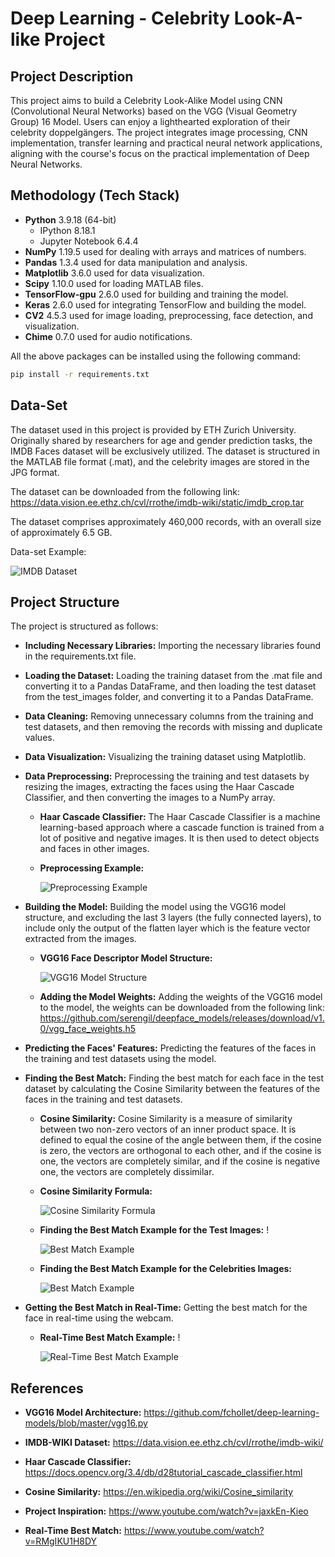 # Deep Learning - Celebrity Look-A-like Project

## Project Description

This project aims to build a Celebrity Look-Alike Model using CNN (Convolutional Neural Networks) based on the VGG (Visual Geometry Group) 16 Model. Users can enjoy a lighthearted exploration of their celebrity doppelgängers. The project integrates image processing, CNN implementation, transfer learning and practical neural network applications, aligning with the course's focus on the practical implementation of Deep Neural Networks.

## Methodology (Tech Stack)

-   **Python** 3.9.18 (64-bit)
    -   IPython 8.18.1
    -   Jupyter Notebook 6.4.4
-   **NumPy** 1.19.5 used for dealing with arrays and matrices of numbers.
-   **Pandas** 1.3.4 used for data manipulation and analysis.
-   **Matplotlib** 3.6.0 used for data visualization.
-   **Scipy** 1.10.0 used for loading MATLAB files.
-   **TensorFlow-gpu** 2.6.0 used for building and training the model.
-   **Keras** 2.6.0 used for integrating TensorFlow and building the model.
-   **CV2** 4.5.3 used for image loading, preprocessing, face detection, and visualization.
-   **Chime** 0.7.0 used for audio notifications.

All the above packages can be installed using the following command:

```bash
pip install -r requirements.txt
```

## Data-Set

The dataset used in this project is provided by ETH Zurich University. Originally shared by researchers for age and gender prediction tasks, the IMDB Faces dataset will be exclusively utilized. The dataset is structured in the MATLAB file format (.mat), and the celebrity images are stored in the JPG format.

The dataset can be downloaded from the following link: https://data.vision.ee.ethz.ch/cvl/rrothe/imdb-wiki/static/imdb_crop.tar

The dataset comprises approximately 460,000 records, with an overall size of approximately 6.5 GB.

Data-set Example:

![IMDB Dataset](./Images/Imdb%20crop%20teaser.png)

## Project Structure

The project is structured as follows:

-   **Including Necessary Libraries:** Importing the necessary libraries found in the requirements.txt file.

-   **Loading the Dataset:** Loading the training dataset from the .mat file and converting it to a Pandas DataFrame, and then loading the test dataset from the test_images folder, and converting it to a Pandas DataFrame.

-   **Data Cleaning:** Removing unnecessary columns from the training and test datasets, and then removing the records with missing and duplicate values.

-   **Data Visualization:** Visualizing the training dataset using Matplotlib.

-   **Data Preprocessing:** Preprocessing the training and test datasets by resizing the images, extracting the faces using the Haar Cascade Classifier, and then converting the images to a NumPy array.

    -   **Haar Cascade Classifier:** The Haar Cascade Classifier is a machine learning-based approach where a cascade function is trained from a lot of positive and negative images. It is then used to detect objects and faces in other images.

    -   **Preprocessing Example:**

        ![Preprocessing Example](./Images/Normalized%20Images.png)

-   **Building the Model:** Building the model using the VGG16 model structure, and excluding the last 3 layers (the fully connected layers), to include only the output of the flatten layer which is the feature vector extracted from the images.

    -   **VGG16 Face Descriptor Model Structure:**

        ![VGG16 Model Structure](./Images/Vgg%20face%20descriptor%20Model%20Plot.png)

    -   **Adding the Model Weights:** Adding the weights of the VGG16 model to the model, the weights can be downloaded from the following link: https://github.com/serengil/deepface_models/releases/download/v1.0/vgg_face_weights.h5

-   **Predicting the Faces' Features:** Predicting the features of the faces in the training and test datasets using the model.

-   **Finding the Best Match:** Finding the best match for each face in the test dataset by calculating the Cosine Similarity between the features of the faces in the training and test datasets.

    -   **Cosine Similarity:** Cosine Similarity is a measure of similarity between two non-zero vectors of an inner product space. It is defined to equal the cosine of the angle between them, if the cosine is zero, the vectors are orthogonal to each other, and if the cosine is one, the vectors are completely similar, and if the cosine is negative one, the vectors are completely dissimilar.

    -   **Cosine Similarity Formula:**

        ![Cosine Similarity Formula](./Images/Cosine%20similarity.png)

    -   **Finding the Best Match Example for the Test Images:** !

        ![Best Match Example](./Images/Test%20img%20vs%20Celeb%20img%20output.png)

    -   **Finding the Best Match Example for the Celebrities Images:**

        ![Best Match Example](./Images/Celeb%20img%20vs%20Celeb%20img%20output.png)

-   **Getting the Best Match in Real-Time:** Getting the best match for the face in real-time using the webcam.

    -   **Real-Time Best Match Example:** !

        ![Real-Time Best Match Example](./Images/Real%20time%20output.png)

## References

-   **VGG16 Model Architecture:**
    https://github.com/fchollet/deep-learning-models/blob/master/vgg16.py

-   **IMDB-WIKI Dataset:**
    https://data.vision.ee.ethz.ch/cvl/rrothe/imdb-wiki/

-   **Haar Cascade Classifier:**
    https://docs.opencv.org/3.4/db/d28tutorial_cascade_classifier.html

-   **Cosine Similarity:**
    https://en.wikipedia.org/wiki/Cosine_similarity

-   **Project Inspiration:**
    https://www.youtube.com/watch?v=jaxkEn-Kieo

-   **Real-Time Best Match:**
    https://www.youtube.com/watch?v=RMgIKU1H8DY
